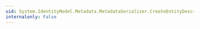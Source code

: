 ```yaml
---
uid: System.IdentityModel.Metadata.MetadataSerializer.CreateEntityDescriptorInstance
internalonly: False
---
```

